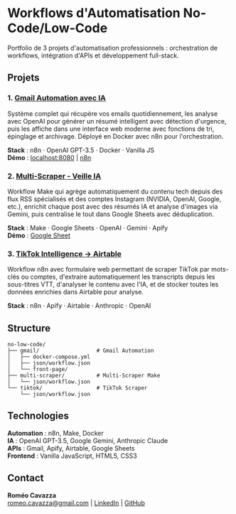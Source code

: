 # Workflows d'Automatisation No-Code/Low-Code

Portfolio de 3 projets d'automatisation professionnels : orchestration de workflows, intégration d'APIs et développement full-stack.

## Projets

### 1. [Gmail Automation avec IA](gmail/)
Système complet qui récupère vos emails quotidiennement, les analyse avec OpenAI pour générer un résumé intelligent avec détection d'urgence, puis les affiche dans une interface web moderne avec fonctions de tri, épinglage et archivage. Déployé en Docker avec n8n pour l'orchestration.

**Stack** : n8n · OpenAI GPT-3.5 · Docker · Vanilla JS  
**Démo** : [localhost:8080](http://localhost:8080) | [n8n](http://localhost:5678)

### 2. [Multi-Scraper - Veille IA](multi-scraper/)
Workflow Make qui agrège automatiquement du contenu tech depuis des flux RSS spécialisés et des comptes Instagram (NVIDIA, OpenAI, Google, etc.), enrichit chaque post avec des résumés IA et analyse d'images via Gemini, puis centralise le tout dans Google Sheets avec déduplication.

**Stack** : Make · Google Sheets · OpenAI · Gemini · Apify  
**Démo** : [Google Sheet](https://docs.google.com/spreadsheets/d/17JXOTxNk7-EDYpSQIKgBH-hyClpwn7jkmSknl3Azs1A/edit)

### 3. [TikTok Intelligence → Airtable](tiktok/)
Workflow n8n avec formulaire web permettant de scraper TikTok par mots-clés ou comptes, d'extraire automatiquement les transcripts depuis les sous-titres VTT, d'analyser le contenu avec l'IA, et de stocker toutes les données enrichies dans Airtable pour analyse.

**Stack** : n8n · Apify · Airtable · Anthropic · OpenAI

## Structure

```
no-low-code/
├── gmail/                  # Gmail Automation
│   ├── docker-compose.yml
│   ├── json/workflow.json
│   └── front-page/
├── multi-scraper/          # Multi-Scraper Make
│   └── json/workflow.json
└── tiktok/                 # TikTok Scraper
    └── json/workflow.json
```

## Technologies

**Automation** : n8n, Make, Docker  
**IA** : OpenAI GPT-3.5, Google Gemini, Anthropic Claude  
**APIs** : Gmail, Apify, Airtable, Google Sheets  
**Frontend** : Vanilla JavaScript, HTML5, CSS3

## Contact

**Roméo Cavazza**  
[romeo.cavazza@gmail.com](mailto:romeo.cavazza@gmail.com) | [LinkedIn](https://www.linkedin.com/in/romeo-cavazza/) | [GitHub](https://github.com/RomeoCavazza)
